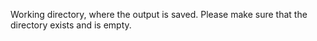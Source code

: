 

Working directory, where the output is saved. Please make sure that the directory exists and is empty.
